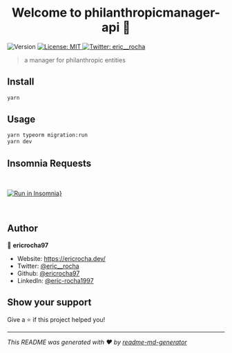 <h1 align="center">Welcome to philanthropicmanager-api 👋</h1>
<p>
  <img alt="Version" src="https://img.shields.io/badge/version-1.0.0-blue.svg?cacheSeconds=2592000" />
  <a href="#" target="_blank">
    <img alt="License: MIT" src="https://img.shields.io/badge/License-MIT-yellow.svg" />
  </a>
  <a href="https://twitter.com/eric__rocha" target="_blank">
    <img alt="Twitter: eric__rocha" src="https://img.shields.io/twitter/follow/eric__rocha.svg?style=social" />
  </a>
</p>

> a manager for philanthropic entities

## Install

```sh
yarn
```

## Usage

```sh
yarn typeorm migration:run
yarn dev
```

## Insomnia Requests
<br>

[![Run in Insomnia}](https://insomnia.rest/images/run.svg)](https://insomnia.rest/run/?label=philanthropicmanager-api&uri=https%3A%2F%2Fraw.githubusercontent.com%2Fericrocha97%2Fphilanthropicmanager-api%2Fmaster%2Finsomnia.json)

<br>

## Author

👤 **ericrocha97**

* Website: https://ericrocha.dev/
* Twitter: [@eric__rocha](https://twitter.com/eric__rocha)
* Github: [@ericrocha97](https://github.com/ericrocha97)
* LinkedIn: [@eric-rocha1997](https://linkedin.com/in/eric-rocha1997)

## Show your support

Give a ⭐️ if this project helped you!

***
_This README was generated with ❤️ by [readme-md-generator](https://github.com/kefranabg/readme-md-generator)_